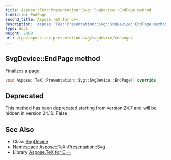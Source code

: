 ```yaml
---
title: Aspose::TeX::Presentation::Svg::SvgDevice::EndPage method
linktitle: EndPage
second_title: Aspose.TeX for C++
description: 'Aspose::TeX::Presentation::Svg::SvgDevice::EndPage method. Finalizes a page in C++.'
type: docs
weight: 2000
url: /cpp/aspose.tex.presentation.svg/svgdevice/endpage/
---
```

## SvgDevice::EndPage method


Finalizes a page.

```cpp
void Aspose::TeX::Presentation::Svg::SvgDevice::EndPage() override
```


## Deprecated
This method has been deprecated starting from version 24.7 and will be hidden in version 24.10. False 

## See Also

* Class [SvgDevice](../)
* Namespace [Aspose::TeX::Presentation::Svg](../../)
* Library [Aspose.TeX for C++](../../../)
